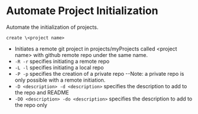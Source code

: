 # Automate Project Initialization

Automate the initialization of projects.

```create \<project name>```
* Initiates a remote git project in projects/myProjects called \<project name>
with github remote repo under the same name.
* ```-R -r``` specifies initiating a remote repo
* ```-L -l``` specifies initiating a local repo
* ```-P -p``` specifies the creation of a private repo --Note: a private repo
is only possible with a remote initiation.
* ```-D <description> -d <description>``` specifies the description to add to
the repo and README
* ```-DO <description> -do <description>``` specifies the description to add 
to the repo only
